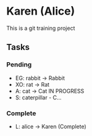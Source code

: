 # Karen (Alice)

This is a git training project

## Tasks

### Pending

- EG: rabbit -> Rabbit
- XO: rat -> Rat
- A: cat -> Cat IN PROGRESS
- S: caterpillar - C...

### Complete

- L: alice -> Karen (Complete)
